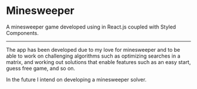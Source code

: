 # Minesweeper
A minesweeper game developed using in React.js coupled with Styled Components.

---

The app has been developed due to my love for minesweeper and to be able to work on challenging algorithms such as optimizing searches in a matrix, and working out solutions that enable features such as an easy start, guess free game, and so on.

In the future I intend on developing a minesweeper solver.
